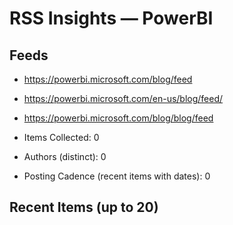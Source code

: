 # RSS Insights — PowerBI

## Feeds
- https://powerbi.microsoft.com/blog/feed
- https://powerbi.microsoft.com/en-us/blog/feed/
- https://powerbi.microsoft.com/blog/blog/feed

- Items Collected: 0
- Authors (distinct): 0
- Posting Cadence (recent items with dates): 0

## Recent Items (up to 20)
